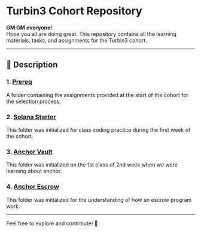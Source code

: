 # Turbin3 Cohort Repository

**GM GM everyone!**  
Hope you all are doing great. This repository contains all the learning materials, tasks, and assignments for the Turbin3 cohort.

---

## 📄 **Description**

### 1. [Prereq](https://github.com/solana-turbin3/Q1_25_Builder_shivendram16053/tree/main/prereqs)  
A folder containing the assignments provided at the start of the cohort for the selection process.

### 2. [Solana Starter](https://github.com/solana-turbin3/Q1_25_Builder_shivendram16053/tree/main/solana-starter)  
This folder was initialized for class coding practice during the first week of the cohort.

### 3. [Anchor Vault](https://github.com/solana-turbin3/Q1_25_Builder_shivendram16053/tree/main/anchor-vault)  
This folder was initialized on the 1st class of 2nd week when we were learning about anchor.

### 4. [Anchor Escrow](https://github.com/solana-turbin3/Q1_25_Builder_shivendram16053/tree/main/anchor_escrow)  
This folder was initialized for the understanding of how an escrow program work.

---

Feel free to explore and contribute! 🚀
